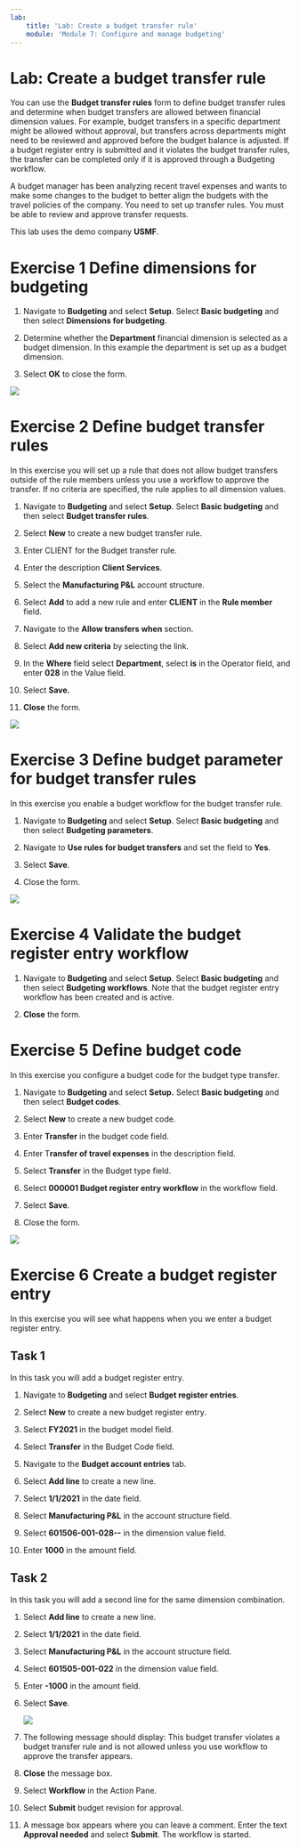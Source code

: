 ```yaml
---
lab:
    title: 'Lab: Create a budget transfer rule'
    module: 'Module 7: Configure and manage budgeting'
---
```


# Lab: Create a budget transfer rule

You can use the **Budget transfer rules** form to define budget transfer rules
and determine when budget transfers are allowed between financial dimension
values. For example, budget transfers in a specific department might be allowed
without approval, but transfers across departments might need to be reviewed and
approved before the budget balance is adjusted. If a budget register entry is
submitted and it violates the budget transfer rules, the transfer can be
completed only if it is approved through a Budgeting workflow.

A budget manager has been analyzing recent travel expenses and wants to make
some changes to the budget to better align the budgets with the travel policies
of the company. You need to set up transfer rules. You must be able to review
and approve transfer requests.

This lab uses the demo company **USMF**.

Exercise 1 Define dimensions for budgeting
==========================================

1.  Navigate to **Budgeting** and select **Setup**. Select **Basic budgeting**
    and then select **Dimensions for budgeting**.

2.  Determine whether the **Department** financial dimension is selected as a
    budget dimension. In this example the department is set up as a budget
    dimension.

3.  Select **OK** to close the form.

![](media/d4d942bf236b32a985273f2efb2ff6e3.png)

Exercise 2 Define budget transfer rules
=======================================

In this exercise you will set up a rule that does not allow budget transfers
outside of the rule members unless you use a workflow to approve the transfer.
If no criteria are specified, the rule applies to all dimension values.

1.  Navigate to **Budgeting** and select **Setup**. Select **Basic budgeting**
    and then select **Budget transfer rules**.

2.  Select **New** to create a new budget transfer rule.

3.  Enter CLIENT for the Budget transfer rule.

4.  Enter the description **Client Services**.

5.  Select the **Manufacturing P&L** account structure.

6.  Select **Add** to add a new rule and enter **CLIENT** in the **Rule member**
    field.

7.  Navigate to the **Allow transfers when** section.

8.  Select **Add new criteria** by selecting the link.

9.  In the **Where** field select **Department**, select **is** in the Operator
    field, and enter **028** in the Value field.

10. Select **Save.**

11. **Close** the form.

![](media/0688afdbed8bf0a49e938971505d648a.png)

Exercise 3 Define budget parameter for budget transfer rules
============================================================

In this exercise you enable a budget workflow for the budget transfer rule.

1.  Navigate to **Budgeting** and select **Setup**. Select **Basic budgeting**
    and then select **Budgeting parameters**.

2.  Navigate to **Use rules for budget transfers** and set the field to **Yes**.

3.  Select **Save**.

4.  Close the form.

![](media/983d010d9a76dab64ed1afe2316a7bb3.png)

Exercise 4 Validate the budget register entry workflow
======================================================

1.  Navigate to **Budgeting** and select **Setup**. Select **Basic budgeting**
    and then select **Budgeting workflows**. Note that the budget register entry
    workflow has been created and is active.

2.  **Close** the form.

Exercise 5 Define budget code
=============================

In this exercise you configure a budget code for the budget type transfer.

1.  Navigate to **Budgeting** and select **Setup.** Select **Basic budgeting**
    and then select **Budget codes**.

2.  Select **New** to create a new budget code.

3.  Enter **Transfer** in the budget code field.

4.  Enter T**ransfer of travel expenses** in the description field.

5.  Select **Transfer** in the Budget type field.

6.  Select **000001 Budget register entry workflow** in the workflow field.

7.  Select **Save**.

8.  Close the form.

![](media/d2d5198d500fa65f8e7f4c4b60c21cb6.png)

Exercise 6 Create a budget register entry
=========================================

In this exercise you will see what happens when you we enter a budget register
entry.

Task 1
------

In this task you will add a budget register entry.

1.  Navigate to **Budgeting** and select **Budget register entries**.

2.  Select **New** to create a new budget register entry.

3.  Select **FY2021** in the budget model field.

4.  Select **Transfer** in the Budget Code field.

5.  Navigate to the **Budget account entries** tab.

6.  Select **Add line** to create a new line.

7.  Select **1/1/2021** in the date field.

8.  Select **Manufacturing P&L** in the account structure field.

9.  Select **601506-001-028--** in the dimension value field.

10. Enter **1000** in the amount field.

Task 2
------

In this task you will add a second line for the same dimension combination.

1.  Select **Add line** to create a new line.

2.  Select **1/1/2021** in the date field.

3.  Select **Manufacturing P&L** in the account structure field.

4.  Select **601505-001-022** in the dimension value field.

5.  Enter **-1000** in the amount field.

6.  Select **Save**.

    ![](media/a00250a27a0f20364bee458da1cc2d55.png)

7.  The following message should display: This budget transfer violates a budget
    transfer rule and is not allowed unless you use workflow to approve the
    transfer appears.

8.  **Close** the message box.

9.  Select **Workflow** in the Action Pane.

10. Select **Submit** budget revision for approval.

11. A message box appears where you can leave a comment. Enter the text
    **Approval needed** and select **Submit**. The workflow is started.
